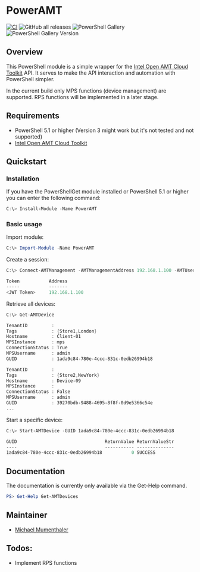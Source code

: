 # PowerAMT

[![CI](https://github.com/netricsag/PowerAMT/actions/workflows/main.yml/badge.svg)](https://github.com/netricsag/PowerAMT/actions/workflows/main.yml)
![GitHub all releases](https://img.shields.io/github/downloads/netricsag/PowerAMT/total?label=Downloads&logo=github)
![PowerShell Gallery](https://img.shields.io/powershellgallery/dt/PowerAMT?label=Downloads&logo=powershell)
![PowerShell Gallery Version](https://img.shields.io/powershellgallery/v/PowerAMT?label=PowerShell%20Gallery&logo=powerShell)

## Overview

This PowerShell module is a simple wrapper for the [Intel Open AMT Cloud Toolkit](https://github.com/open-amt-cloud-toolkit/open-amt-cloud-toolkit) API.
It serves to make the API interaction and automation with PowerShell simpler.

In the current build only MPS functions (device management) are supported. RPS functions will be implemented in a later stage.

## Requirements

- PowerShell 5.1 or higher (Version 3 might work but it's not tested and not supported)
- [Intel Open AMT Cloud Toolkit](https://github.com/open-amt-cloud-toolkit/open-amt-cloud-toolkit)

## Quickstart

### Installation

If you have the PowerShellGet module installed or PowerShell 5.1 or higher you can enter the following command:

```powershell
C:\> Install-Module -Name PowerAMT
```

### Basic usage

Import module:

```powershell
C:\> Import-Module -Name PowerAMT
```

Create a session:

```powershell
C:\> Connect-AMTManagement -AMTManagementAddress 192.168.1.100 -AMTUsername admin -AMTPassword P@ssw0rd

Token           Address
-----           -------
<JWT Token>     192.168.1.100
```

Retrieve all devices:

```powershell
C:\> Get-AMTDevice

TenantID         :
Tags             : {Store1,London}
Hostname         : Client-01
MPSInstance      : mps
ConnectionStatus : True
MPSUsername      : admin
GUID             : 1ada9c84-780e-4ccc-831c-0edb26994b18

TenantID         :
Tags             : {Store2,NewYork}
Hostname         : Device-09
MPSInstance      :
ConnectionStatus : False
MPSUsername      : admin
GUID             : 39270bdb-9488-4695-8f8f-0d9e5366c54e
...
```

Start a specific device:

```powershell
C:\> Start-AMTDevice -GUID 1ada9c84-780e-4ccc-831c-0edb26994b18

GUID                                 ReturnValue ReturnValueStr
----                                 ----------- --------------
1ada9c84-780e-4ccc-831c-0edb26994b18           0 SUCCESS
```

## Documentation

The documentation is currently only available via the Get-Help command.

```PowerShell
PS> Get-Help Get-AMTDevices
```

## Maintainer

- [Michael Mumenthaler](https://github.com/michaelmumenthaler)

## Todos:

- Implement RPS functions
